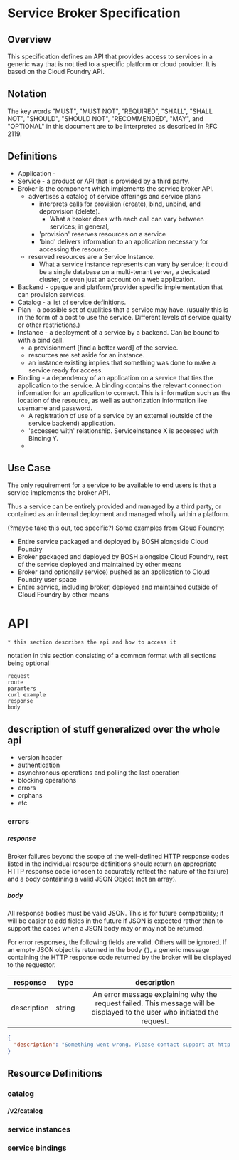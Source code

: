 # Service Broker Specification

## Overview

This specification defines an API that provides access to services in
a generic way that is not tied to a specific platform or cloud
provider. It is based on the Cloud Foundry API. 


## Notation

The key words "MUST", "MUST NOT", "REQUIRED", "SHALL", "SHALL NOT",
      "SHOULD", "SHOULD NOT", "RECOMMENDED", "MAY", and "OPTIONAL" in
      this document are to be interpreted as described in RFC 2119.

## Definitions

 * Application - 
 * Service - a product or API that is provided by a third party.
 * Broker is the component which implements the service broker API.
   - advertises a catalog of service offerings and service
     plans
     - interprets calls for provision (create), bind, unbind, and
deprovision (delete).
        - What a broker does with each call can vary between services; in
     general,
     - 'provision' reserves resources on a service
     - 'bind' delivers information to an application necessary for
       accessing the resource.
   - reserved resources are a Service Instance.
     - What a service instance represents can vary by service; it
       could be a single database on a multi-tenant server, a
       dedicated cluster, or even just an account on a web
       application.
 * Backend - opaque and platform/provider specific implementation that
   can provision services.
 * Catalog - a list of service definitions.
 * Plan - a possible set of qualities that a service may have. (usually
        this is in the form of a cost to use the service. Different levels
        of service quality or other restrictions.)
 * Instance - a deployment of a service by a backend. Can be bound to
        with a bind call.
    - a provisionment [find a better word] of the service. 
    - resources are set aside for an instance.
    - an instance existing implies that something was done to make a
      service ready for access.
 * Binding - a dependency of an application on a service that ties the
   application to the service. A binding contains the relevant
   connection information for an application to connect. This is
   information such as the location of the resource, as well as
   authorization information like username and password. 
    - A registration of use of a service by an external (outside of
      the service backend) application.
    - 'accessed with' relationship. ServiceInstance X is accessed with
      Binding Y.
    - 


## Use Case
The only requirement for a service to be available to end users is
that a service implements the broker API.

Thus a service can be entirely provided and managed by a third party,
or contained as an internal deployment and managed wholly within a
platform.

(?maybe take this out, too specific?)  Some examples from Cloud
Foundry:
* Entire service packaged and deployed by BOSH alongside Cloud Foundry
* Broker packaged and deployed by BOSH alongside Cloud Foundry, rest
  of the service deployed and maintained by other means
* Broker (and optionally service) pushed as an application to Cloud
  Foundry user space
* Entire service, including broker, deployed and maintained outside of
  Cloud Foundry by other means


# API

    * this section describes the api and how to access it
    
notation in this section consisting of a common format with all
sections being optional

```
request
route
paramters
curl example
response
body
```

## description of stuff generalized over the whole api

  * version header
  * authentication
  * asynchronous operations and polling the last operation
  * blocking operations
  * errors
  * orphans
  * etc

### errors 

##### response

Broker failures beyond the scope of the well-defined HTTP response
codes listed in the individual resource definitions should return an
appropriate HTTP response code (chosen to accurately reflect the
nature of the failure) and a body containing a valid JSON Object (not
an array).

##### body 

All response bodies must be valid JSON. This is for future
compatibility; it will be easier to add fields in the future if JSON
is expected rather than to support the cases when a JSON body may or
may not be returned.

For error responses, the following fields are valid. Others will be
ignored. If an empty JSON object is returned in the body `{}`, a
generic message containing the HTTP response code returned by the
broker will be displayed to the requestor.

|  response |type   | description  |
|:-:|:-:|:-:|
|  description | string  | An error message explaining why the request failed. This message will be displayed to the user who initiated the request.  |


```json
{
  "description": "Something went wrong. Please contact support at http://support.example.com."
}
```




## Resource Definitions

### catalog

#### /v2/catalog

### service instances

### service bindings
